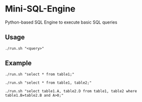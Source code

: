 # Mini-SQL-Engine
Python-based SQL Engine to execute basic SQL queries
## Usage
```
./run.sh "<query>"
```

## Example
```
./run.sh "select * from table1;"
```
```
./run.sh "select * from table1, table2;"
```
```
./run.sh "select table1.A, table2.D from table1, table2 where table1.B=table2.B and A>0;"
```
